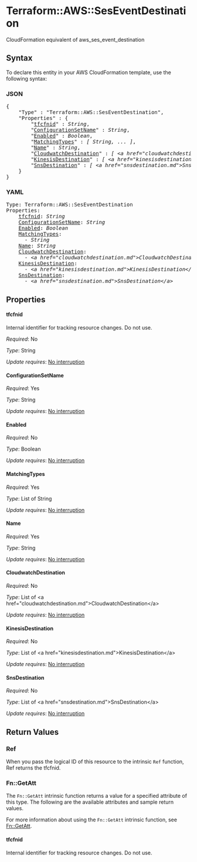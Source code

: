 # Terraform::AWS::SesEventDestination

CloudFormation equivalent of aws_ses_event_destination

## Syntax

To declare this entity in your AWS CloudFormation template, use the following syntax:

### JSON

<pre>
{
    "Type" : "Terraform::AWS::SesEventDestination",
    "Properties" : {
        "<a href="#tfcfnid" title="tfcfnid">tfcfnid</a>" : <i>String</i>,
        "<a href="#configurationsetname" title="ConfigurationSetName">ConfigurationSetName</a>" : <i>String</i>,
        "<a href="#enabled" title="Enabled">Enabled</a>" : <i>Boolean</i>,
        "<a href="#matchingtypes" title="MatchingTypes">MatchingTypes</a>" : <i>[ String, ... ]</i>,
        "<a href="#name" title="Name">Name</a>" : <i>String</i>,
        "<a href="#cloudwatchdestination" title="CloudwatchDestination">CloudwatchDestination</a>" : <i>[ &lt;a href=&#34;cloudwatchdestination.md&#34;&gt;CloudwatchDestination&lt;/a&gt;, ... ]</i>,
        "<a href="#kinesisdestination" title="KinesisDestination">KinesisDestination</a>" : <i>[ &lt;a href=&#34;kinesisdestination.md&#34;&gt;KinesisDestination&lt;/a&gt;, ... ]</i>,
        "<a href="#snsdestination" title="SnsDestination">SnsDestination</a>" : <i>[ &lt;a href=&#34;snsdestination.md&#34;&gt;SnsDestination&lt;/a&gt;, ... ]</i>
    }
}
</pre>

### YAML

<pre>
Type: Terraform::AWS::SesEventDestination
Properties:
    <a href="#tfcfnid" title="tfcfnid">tfcfnid</a>: <i>String</i>
    <a href="#configurationsetname" title="ConfigurationSetName">ConfigurationSetName</a>: <i>String</i>
    <a href="#enabled" title="Enabled">Enabled</a>: <i>Boolean</i>
    <a href="#matchingtypes" title="MatchingTypes">MatchingTypes</a>: <i>
      - String</i>
    <a href="#name" title="Name">Name</a>: <i>String</i>
    <a href="#cloudwatchdestination" title="CloudwatchDestination">CloudwatchDestination</a>: <i>
      - &lt;a href=&#34;cloudwatchdestination.md&#34;&gt;CloudwatchDestination&lt;/a&gt;</i>
    <a href="#kinesisdestination" title="KinesisDestination">KinesisDestination</a>: <i>
      - &lt;a href=&#34;kinesisdestination.md&#34;&gt;KinesisDestination&lt;/a&gt;</i>
    <a href="#snsdestination" title="SnsDestination">SnsDestination</a>: <i>
      - &lt;a href=&#34;snsdestination.md&#34;&gt;SnsDestination&lt;/a&gt;</i>
</pre>

## Properties

#### tfcfnid

Internal identifier for tracking resource changes. Do not use.

_Required_: No

_Type_: String

_Update requires_: [No interruption](https://docs.aws.amazon.com/AWSCloudFormation/latest/UserGuide/using-cfn-updating-stacks-update-behaviors.html#update-no-interrupt)

#### ConfigurationSetName

_Required_: Yes

_Type_: String

_Update requires_: [No interruption](https://docs.aws.amazon.com/AWSCloudFormation/latest/UserGuide/using-cfn-updating-stacks-update-behaviors.html#update-no-interrupt)

#### Enabled

_Required_: No

_Type_: Boolean

_Update requires_: [No interruption](https://docs.aws.amazon.com/AWSCloudFormation/latest/UserGuide/using-cfn-updating-stacks-update-behaviors.html#update-no-interrupt)

#### MatchingTypes

_Required_: Yes

_Type_: List of String

_Update requires_: [No interruption](https://docs.aws.amazon.com/AWSCloudFormation/latest/UserGuide/using-cfn-updating-stacks-update-behaviors.html#update-no-interrupt)

#### Name

_Required_: Yes

_Type_: String

_Update requires_: [No interruption](https://docs.aws.amazon.com/AWSCloudFormation/latest/UserGuide/using-cfn-updating-stacks-update-behaviors.html#update-no-interrupt)

#### CloudwatchDestination

_Required_: No

_Type_: List of &lt;a href=&#34;cloudwatchdestination.md&#34;&gt;CloudwatchDestination&lt;/a&gt;

_Update requires_: [No interruption](https://docs.aws.amazon.com/AWSCloudFormation/latest/UserGuide/using-cfn-updating-stacks-update-behaviors.html#update-no-interrupt)

#### KinesisDestination

_Required_: No

_Type_: List of &lt;a href=&#34;kinesisdestination.md&#34;&gt;KinesisDestination&lt;/a&gt;

_Update requires_: [No interruption](https://docs.aws.amazon.com/AWSCloudFormation/latest/UserGuide/using-cfn-updating-stacks-update-behaviors.html#update-no-interrupt)

#### SnsDestination

_Required_: No

_Type_: List of &lt;a href=&#34;snsdestination.md&#34;&gt;SnsDestination&lt;/a&gt;

_Update requires_: [No interruption](https://docs.aws.amazon.com/AWSCloudFormation/latest/UserGuide/using-cfn-updating-stacks-update-behaviors.html#update-no-interrupt)

## Return Values

### Ref

When you pass the logical ID of this resource to the intrinsic `Ref` function, Ref returns the tfcfnid.

### Fn::GetAtt

The `Fn::GetAtt` intrinsic function returns a value for a specified attribute of this type. The following are the available attributes and sample return values.

For more information about using the `Fn::GetAtt` intrinsic function, see [Fn::GetAtt](https://docs.aws.amazon.com/AWSCloudFormation/latest/UserGuide/intrinsic-function-reference-getatt.html).

#### tfcfnid

Internal identifier for tracking resource changes. Do not use.

